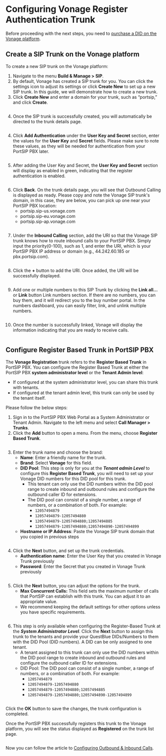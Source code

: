 # Configuring Vonage Register Authentication Trunk

Before proceeding with the next steps, you need to [purchase a DID on the Vonage platform](purchase-a-did-on-vonage-platform.md).

## Create a SIP Trunk on the Vonage platform

To create a new SIP trunk on the Vonage platform:

1. Navigate to the menu **Build & Manage > SIP**.&#x20;
2. By default, Vonage has created a SIP trunk for you. You can click the settings icon to adjust its settings or click **Create New** to set up a new SIP trunk. In this guide, we will demonstrate how to create a new trunk.
3. Click **Create New** and enter a domain for your trunk, such as “portsip,” and click **Create**.

<figure><img src="../../.gitbook/assets/vonage-fig10.png" alt=""><figcaption></figcaption></figure>

4. Once the SIP trunk is successfully created, you will automatically be directed to the trunk details page.

<figure><img src="../../.gitbook/assets/vonage-fig11.png" alt=""><figcaption></figcaption></figure>

4. Click **Add Authentication** under the **User Key and Secret** section, enter the values for the **User Key** and **Secret** fields. Please make sure to note these values, as they will be needed for authentication from your PortSIP PBX later.

<figure><img src="../../.gitbook/assets/vonage-fig12.png" alt=""><figcaption></figcaption></figure>

5. After adding the User Key and Secret, the **User Key and Secret** section will display as enabled in green, indicating that the register authentication is enabled.&#x20;

<figure><img src="../../.gitbook/assets/vonage-fig13.png" alt=""><figcaption></figcaption></figure>

6. Click **Back**. On the trunk details page, you will see that Outbound Calling is displayed as ready. Please copy and note the Vonage SIP trunk's domain, in this case, they are below, you can pick up one near your PortSIP PBX location:
   * portsip.sip-us.vonage.com
   * portsip.sip-eu.vonage.com
   * portsip.sip-ap.vonage.com

<figure><img src="../../.gitbook/assets/vonage-fig14.png" alt=""><figcaption></figcaption></figure>

7. Under the **Inbound Calling** section, add the URI so that the Vonage SIP trunk knows how to route inbound calls to your PortSIP PBX. Simply input the priority(0-100), such as 1, and enter the URI, which is your PortSIP PBX IP address or domain (e.g., 44.242.60.185 or pbx.portsip.com).

<figure><img src="../../.gitbook/assets/vonage-fig15.png" alt=""><figcaption></figcaption></figure>

8. Click the **+** button to add the URI. Once added, the URI will be successfully displayed.

<figure><img src="../../.gitbook/assets/vonage-fig16.png" alt=""><figcaption></figcaption></figure>

9. Add one or multiple numbers to this SIP Trunk by clicking the **Link all...** or **Link** button Link numbers section. If there are no numbers, you can buy them, and it will redirect you to the buy number portal. In the numbers dashboard, you can easily filter, link, and unlink multiple numbers.

<figure><img src="../../.gitbook/assets/vonage-fig17.png" alt=""><figcaption></figcaption></figure>

10. Once the number is successfully linked, Vonage will display the information indicating that you are ready to receive calls.

<figure><img src="../../.gitbook/assets/vonage-fig18.png" alt=""><figcaption></figcaption></figure>

## Configure Register Based Trunk in PortSIP PBX

The **Vonage Registration** trunk refers to the **Register Based Trunk** in PortSIP PBX. You can configure the Register Based Trunk at either the PortSIP PBX **system administrator level** or the **Tenant Admin level**:

* If configured at the system administrator level, you can share this trunk with tenants.
* If configured at the tenant admin level, this trunk can only be used by the tenant itself.

Please follow the below steps:

1. Sign in to the PortSIP PBX Web Portal as a System Administrator or Tenant Admin. Navigate to the left menu and select **Call Manager > Trunks**.&#x20;
2. Click the **Add** button to open a menu. From the menu, choose **Register Based Trunk**.

<figure><img src="../../.gitbook/assets/add-register-trunk.png" alt=""><figcaption></figcaption></figure>

3. Enter the trunk name and choose the brand:
   * **Name**: Enter a friendly name for the trunk.
   * **Brand**: Select **Vonage** for this field.
   * **DID Pool**: This step is only for you at the _**Tenant admin Level**_ to configure this **Register Based Trunk**,  you will need to set up your Vonage DID numbers for this DID pool for this trunk.
     * This tenant can only use the DID numbers within the DID pool range to create inbound and outbound rules and configure the outbound caller ID for extensions.
     * &#x20;The DID pool can consist of a single number, a range of numbers, or a combination of both. For example:
       * `12057494879`
       * `12057494879-12057494880`
       * `12057494879-12057494880;12057494885`&#x20;
       * `12057494879-12057494880;12057494890-12057494899`
   * **Hostname or IP Address**: Paste the Vonage SIP trunk domain that you copied in previous steps

<figure><img src="../../.gitbook/assets/vonage-fig19.png" alt=""><figcaption></figcaption></figure>

4. Click the **Next** button, and set up the trunk credentials.
   * **Authentication name**: Enter the User Key that you created in Vonage Trunk previously
   * **Password**: Enter the Secret that you created in Vonage Trunk previously

<figure><img src="../../.gitbook/assets/vonage-fig20.png" alt=""><figcaption></figcaption></figure>

5. Click the **Next** button, you can adjust the options for the trunk.
   * &#x20;**Max Concurrent Calls:** This field sets the maximum number of calls that PortSIP can establish with this trunk. You can adjust it to an appropriate value.
   * We recommend keeping the default settings for other options unless you have specific requirements.

<figure><img src="../../.gitbook/assets/registration-trunk-options.png" alt=""><figcaption></figcaption></figure>

6. This step is only available when configuring the Register-Based Trunk at the _**System Administrator Level**_. Click the **Next** button to assign this trunk to the tenants and provide your QuestBlue DIDs/Numbers to them with the DID Pool (DID numbers).  A DID can be only assigned to one tenant.
   * A tenant assigned to this trunk can only use the DID numbers within the DID pool range to create inbound and outbound rules and configure the outbound caller ID for extensions.
   * DID Pool: The DID pool can consist of a single number, a range of numbers, or a combination of both. For example:
     * `12057494879`
     * `12057494879-12057494880`
     * `12057494879-12057494880;12057494885`&#x20;
     * `12057494879-12057494880;12057494890-12057494899`

<figure><img src="../../.gitbook/assets/vonage-fig21.png" alt=""><figcaption></figcaption></figure>

Click the **OK** button to save the changes, the trunk configuration is completed.

Once the PortSIP PBX successfully registers this trunk to the Vonage platform, you will see the status displayed as **Registered** on the trunk list page.

<figure><img src="../../.gitbook/assets/vonage-fig22.png" alt=""><figcaption></figcaption></figure>

Now you can follow the article to [Configuring Outbound & Inbound Calls](configuring-outbound-and-inbound-calls.md).

